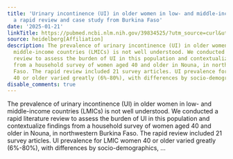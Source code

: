 ```yaml
---
title: 'Urinary incontinence (UI) in older women in low- and middle-income countries:
  a rapid review and case study from Burkina Faso'
date: '2025-01-21'
linkTitle: https://pubmed.ncbi.nlm.nih.gov/39834525/?utm_source=curl&utm_medium=rss&utm_campaign=pubmed-2&utm_content=1FakS-2QOkCT8HsMOQP1bCRQ4YzyumYOmxmF0moLsQ3dFB1E9V&fc=20220326224207&ff=20250121170941&v=2.18.0.post9+e462414
source: heidelberg[Affiliation]
description: The prevalence of urinary incontinence (UI) in older women in low- and
  middle-income countries (LMICs) is not well understood. We conducted a rapid literature
  review to assess the burden of UI in this population and contextualize findings
  from a household survey of women aged 40 and older in Nouna, in northwestern Burkina
  Faso. The rapid review included 21 survey articles. UI prevalence for LMIC women
  40 or older varied greatly (6%-80%), with differences by socio-demographics, ...
disable_comments: true
---
```

The prevalence of urinary incontinence (UI) in older women in low- and middle-income countries (LMICs) is not well understood. We conducted a rapid literature review to assess the burden of UI in this population and contextualize findings from a household survey of women aged 40 and older in Nouna, in northwestern Burkina Faso. The rapid review included 21 survey articles. UI prevalence for LMIC women 40 or older varied greatly (6%-80%), with differences by socio-demographics, ...